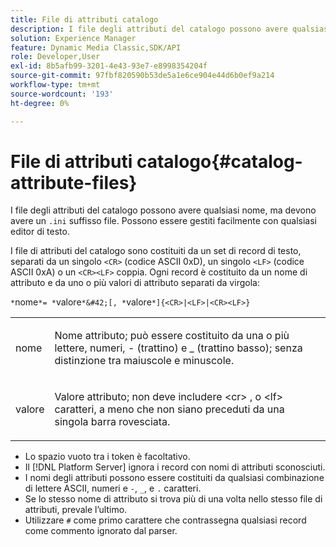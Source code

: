 ```yaml
---
title: File di attributi catalogo
description: I file degli attributi del catalogo possono avere qualsiasi nome, ma devono avere un suffisso di file INI. Possono essere gestiti facilmente con qualsiasi editor di testo.
solution: Experience Manager
feature: Dynamic Media Classic,SDK/API
role: Developer,User
exl-id: 8b5afb99-3201-4e43-93e7-e8998354204f
source-git-commit: 97fbf820590b53de5a1e6ce904e44d6b0ef9a214
workflow-type: tm+mt
source-wordcount: '193'
ht-degree: 0%

---
```


# File di attributi catalogo{#catalog-attribute-files}

I file degli attributi del catalogo possono avere qualsiasi nome, ma devono avere un `.ini` suffisso file. Possono essere gestiti facilmente con qualsiasi editor di testo.

I file di attributi del catalogo sono costituiti da un set di record di testo, separati da un singolo `<CR>` (codice ASCII 0xD), un singolo `<LF>` (codice ASCII 0xA) o un `<CR><LF>` coppia. Ogni record è costituito da un nome di attributo e da uno o più valori di attributo separati da virgola:

`*`nome`*= *`valore`*&#42;[, *`valore`*]{<CR>|<LF>|<CR><LF>}`

<table id="simpletable_8454AD549FDA421BA1469CDA44132773"> 
 <tr class="strow"> 
  <td class="stentry"> <p> <span class="codeph"> <span class="varname"> nome </span> </span> </p> </td> 
  <td class="stentry"> <p>Nome attributo; può essere costituito da una o più lettere, numeri, - (trattino) e _ (trattino basso); senza distinzione tra maiuscole e minuscole.</p> </td> 
 </tr> 
 <tr class="strow"> 
  <td class="stentry"> <p> <span class="codeph"> <span class="varname"> valore </span> </span> </p> </td> 
  <td class="stentry"> <p>Valore attributo; non deve includere <span class="codeph"> &lt;cr&gt; </span>, o <span class="codeph"> &lt;lf&gt; </span> caratteri, a meno che non siano preceduti da una singola barra rovesciata. </p> </td> 
 </tr> 
</table>

* Lo spazio vuoto tra i token è facoltativo.
* Il [!DNL Platform Server] ignora i record con nomi di attributi sconosciuti.
* I nomi degli attributi possono essere costituiti da qualsiasi combinazione di lettere ASCII, numeri e `-`, `_`, e `.` caratteri.
* Se lo stesso nome di attributo si trova più di una volta nello stesso file di attributi, prevale l’ultimo.
* Utilizzare `#` come primo carattere che contrassegna qualsiasi record come commento ignorato dal parser.
